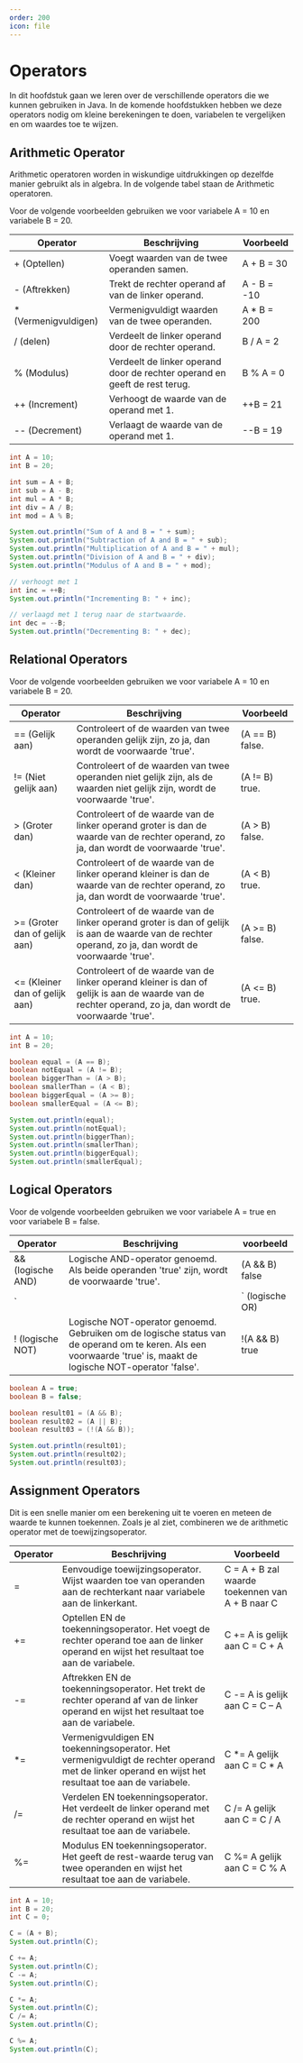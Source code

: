 ```yaml
---
order: 200
icon: file
---
```

# Operators

In dit hoofdstuk gaan we leren over de verschillende operators die we kunnen gebruiken in Java. In de komende hoofdstukken hebben we deze operators nodig om kleine berekeningen te doen, variabelen te vergelijken en om waardes toe te wijzen.

## Arithmetic Operator

Arithmetic operatoren worden in wiskundige uitdrukkingen op dezelfde manier gebruikt als in algebra. In de volgende tabel staan de Arithmetic operatoren.

Voor de volgende voorbeelden gebruiken we voor variabele A = 10 en variabele B = 20.

| Operator| Beschrijving | Voorbeeld |
|---|---|---|
| + (Optellen)| Voegt waarden van de twee operanden samen.| A + B = 30|
| - (Aftrekken)| Trekt de rechter operand af van de linker operand.| A - B = -10|
| * (Vermenigvuldigen)| Vermenigvuldigt waarden van de twee operanden.| A * B = 200|
| / (delen)| Verdeelt de linker operand door de rechter operand.| B / A = 2|
| % (Modulus)| Verdeelt de linker operand door de rechter operand en geeft de rest terug.| B % A = 0|
| ++ (Increment)| Verhoogt de waarde van de operand met 1.| ++B = 21|
| -- (Decrement)| Verlaagt de waarde van de operand met 1.| --B = 19|

<div style='page-break-after: always;'></div>

```Java
int A = 10;
int B = 20;

int sum = A + B;
int sub = A - B;
int mul = A * B;
int div = A / B;
int mod = A % B;

System.out.println("Sum of A and B = " + sum);
System.out.println("Subtraction of A and B = " + sub);
System.out.println("Multiplication of A and B = " + mul);
System.out.println("Division of A and B = " + div);
System.out.println("Modulus of A and B = " + mod);

// verhoogt met 1
int inc = ++B;
System.out.println("Incrementing B: " + inc);

// verlaagd met 1 terug naar de startwaarde.
int dec = --B;
System.out.println("Decrementing B: " + dec);
```

## Relational Operators

Voor de volgende voorbeelden gebruiken we voor variabele A = 10 en variabele B = 20.

| Operator | Beschrijving | Voorbeeld |
| --- | --- | --- |
| == (Gelijk aan) | Controleert of de waarden van twee operanden gelijk zijn, zo ja, dan wordt de voorwaarde 'true'. | (A == B) false. |
| != (Niet gelijk aan) | Controleert of de waarden van twee operanden niet gelijk zijn, als de waarden niet gelijk zijn, wordt de voorwaarde 'true'. | (A != B) true. |
| > (Groter dan) | Controleert of de waarde van de linker operand groter is dan de waarde van de rechter operand, zo ja, dan wordt de voorwaarde 'true'. | (A > B) false. |
| < (Kleiner dan) | Controleert of de waarde van de linker operand kleiner is dan de waarde van de rechter operand, zo ja, dan wordt de voorwaarde 'true'. | (A < B) true. |
| >= (Groter dan of gelijk aan) | Controleert of de waarde van de linker operand groter is dan of gelijk is aan de waarde van de rechter operand, zo ja, dan wordt de voorwaarde 'true'. | (A >= B) false. |
| <= (Kleiner dan of gelijk aan) | Controleert of de waarde van de linker operand kleiner is dan of gelijk is aan de waarde van de rechter operand, zo ja, dan wordt de voorwaarde 'true'. | (A <= B) true. |

<div style='page-break-after: always;'></div>

```java
int A = 10;
int B = 20;

boolean equal = (A == B);
boolean notEqual = (A != B);
boolean biggerThan = (A > B);
boolean smallerThan = (A < B);
boolean biggerEqual = (A >= B);
boolean smallerEqual = (A <= B);

System.out.println(equal);
System.out.println(notEqual);
System.out.println(biggerThan);
System.out.println(smallerThan);
System.out.println(biggerEqual);
System.out.println(smallerEqual);
```

## Logical Operators

Voor de volgende voorbeelden gebruiken we voor variabele A = true en voor variabele B = false.

| Operator | Beschrijving | voorbeeld |
| --- | --- | --- |
| && (logische AND) | Logische AND-operator genoemd. Als beide operanden 'true' zijn, wordt de voorwaarde 'true'. | (A && B) false |
| `||` (logische OR) | Logische OR-operator genoemd. Als één van de twee operanden 'true' is, wordt de voorwaarde 'true'. | (A `||` B) true |
| ! (logische NOT) | Logische NOT-operator genoemd. Gebruiken om de logische status van de operand om te keren. Als een voorwaarde 'true' is, maakt de logische NOT-operator 'false'. | !(A && B) true |

```java
boolean A = true;
boolean B = false;

boolean result01 = (A && B);
boolean result02 = (A || B);
boolean result03 = (!(A && B));

System.out.println(result01);
System.out.println(result02);
System.out.println(result03);
```

<div style='page-break-after: always;'></div>

## Assignment Operators

Dit is een snelle manier om een berekening uit te voeren en meteen de waarde te kunnen toekennen. Zoals je al ziet, combineren we de arithmetic operator met de toewijzingsoperator.

| Operator | Beschrijving | Voorbeeld |
| --- | --- | --- |
| = |  Eenvoudige toewijzingsoperator. Wijst waarden toe van operanden aan de rechterkant naar variabele aan de linkerkant. |C = A + B zal waarde toekennen van A + B naar C |
| += |Optellen EN de toekenningsoperator. Het voegt de rechter operand toe aan de linker operand en wijst het resultaat toe aan de variabele. |C += A is gelijk aan C = C + A |
| -= |Aftrekken EN de toekenningsoperator. Het trekt de rechter operand af van de linker operand en wijst het resultaat toe aan de variabele. |C -= A is gelijk aan C = C – A |
| *= |Vermenigvuldigen EN toekenningsoperator. Het vermenigvuldigt de rechter operand met de linker operand en wijst het resultaat toe aan de variabele. | C *= A gelijk aan C = C * A |
| /= |Verdelen EN toekenningsoperator. Het verdeelt de linker operand met de rechter operand en wijst het resultaat toe aan de variabele. |C /= A gelijk aan C = C / A |
| %= |Modulus EN toekenningsoperator. Het geeft de rest-waarde terug van twee operanden en wijst het resultaat toe aan de variabele. | C %= A gelijk aan C = C % A |

```java
int A = 10;
int B = 20;
int C = 0;

C = (A + B);
System.out.println(C);

C += A;
System.out.println(C);
C -= A;
System.out.println(C);

C *= A;
System.out.println(C);
C /= A;
System.out.println(C);

C %= A; 
System.out.println(C);
```